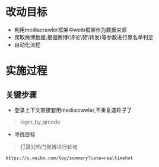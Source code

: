 # 改动目标
- 利用mediacrawler框架中weib框架作为数据来源
- 爬取微博数据,根据微博(评论\赞\转发)等参数进行黑名单判定
- 自动化流程


# 实施过程
## 关键步骤
- 登录上下文直接套用mediacrawler,不重复造轮子了
> login_by_qrcode

- 寻找目标
> 打算对热门微博进行轮询

```https://s.weibo.com/top/summary?cate=realtimehot```

